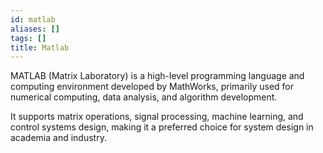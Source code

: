 ```yaml
---
id: matlab
aliases: []
tags: []
title: Matlab
---
```

MATLAB (Matrix Laboratory) is a high-level programming language and computing environment developed by MathWorks, primarily used for numerical computing, data analysis, and algorithm development.

It supports matrix operations, signal processing, machine learning, and control systems design, making it a preferred choice for system design in academia and industry.
